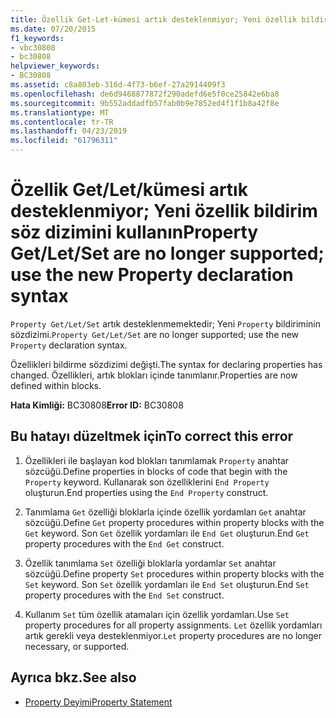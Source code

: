 ```yaml
---
title: Özellik Get-Let-kümesi artık desteklenmiyor; Yeni özellik bildirim söz dizimini kullanın
ms.date: 07/20/2015
f1_keywords:
- vbc30808
- bc30808
helpviewer_keywords:
- BC30808
ms.assetid: c8a803eb-316d-4f73-b6ef-27a2914409f3
ms.openlocfilehash: de6d9468877872f290adefd6e5f0ce25842e6ba8
ms.sourcegitcommit: 9b552addadfb57fab0b9e7852ed4f1f1b8a42f8e
ms.translationtype: MT
ms.contentlocale: tr-TR
ms.lasthandoff: 04/23/2019
ms.locfileid: "61796311"
---
```

# <a name="property-getletset-are-no-longer-supported-use-the-new-property-declaration-syntax"></a><span data-ttu-id="d5d67-102">Özellik Get/Let/kümesi artık desteklenmiyor; Yeni özellik bildirim söz dizimini kullanın</span><span class="sxs-lookup"><span data-stu-id="d5d67-102">Property Get/Let/Set are no longer supported; use the new Property declaration syntax</span></span>
<span data-ttu-id="d5d67-103">`Property Get/Let/Set` artık desteklenmemektedir; Yeni `Property` bildiriminin sözdizimi.</span><span class="sxs-lookup"><span data-stu-id="d5d67-103">`Property Get/Let/Set` are no longer supported; use the new `Property` declaration syntax.</span></span>  
  
 <span data-ttu-id="d5d67-104">Özellikleri bildirme sözdizimi değişti.</span><span class="sxs-lookup"><span data-stu-id="d5d67-104">The syntax for declaring properties has changed.</span></span> <span data-ttu-id="d5d67-105">Özellikleri, artık blokları içinde tanımlanır.</span><span class="sxs-lookup"><span data-stu-id="d5d67-105">Properties are now defined within blocks.</span></span>  
  
 <span data-ttu-id="d5d67-106">**Hata Kimliği:** BC30808</span><span class="sxs-lookup"><span data-stu-id="d5d67-106">**Error ID:** BC30808</span></span>  
  
## <a name="to-correct-this-error"></a><span data-ttu-id="d5d67-107">Bu hatayı düzeltmek için</span><span class="sxs-lookup"><span data-stu-id="d5d67-107">To correct this error</span></span>  
  
1. <span data-ttu-id="d5d67-108">Özellikleri ile başlayan kod blokları tanımlamak `Property` anahtar sözcüğü.</span><span class="sxs-lookup"><span data-stu-id="d5d67-108">Define properties in blocks of code that begin with the `Property` keyword.</span></span> <span data-ttu-id="d5d67-109">Kullanarak son özelliklerini `End Property` oluşturun.</span><span class="sxs-lookup"><span data-stu-id="d5d67-109">End properties using the `End Property` construct.</span></span>  
  
2. <span data-ttu-id="d5d67-110">Tanımlama `Get` özelliği bloklarla içinde özellik yordamları `Get` anahtar sözcüğü.</span><span class="sxs-lookup"><span data-stu-id="d5d67-110">Define `Get` property procedures within property blocks with the `Get` keyword.</span></span> <span data-ttu-id="d5d67-111">Son `Get` özellik yordamları ile `End Get` oluşturun.</span><span class="sxs-lookup"><span data-stu-id="d5d67-111">End `Get` property procedures with the `End Get` construct.</span></span>  
  
3. <span data-ttu-id="d5d67-112">Özellik tanımlama `Set` özelliği bloklarla yordamlar `Set` anahtar sözcüğü.</span><span class="sxs-lookup"><span data-stu-id="d5d67-112">Define property `Set` procedures within property blocks with the `Set` keyword.</span></span> <span data-ttu-id="d5d67-113">Son `Set` özellik yordamları ile `End Set` oluşturun.</span><span class="sxs-lookup"><span data-stu-id="d5d67-113">End `Set` property procedures with the `End Set` construct.</span></span>  
  
4. <span data-ttu-id="d5d67-114">Kullanım `Set` tüm özellik atamaları için özellik yordamları.</span><span class="sxs-lookup"><span data-stu-id="d5d67-114">Use `Set` property procedures for all property assignments.</span></span> <span data-ttu-id="d5d67-115">`Let` özellik yordamları artık gerekli veya desteklenmiyor.</span><span class="sxs-lookup"><span data-stu-id="d5d67-115">`Let` property procedures are no longer necessary, or supported.</span></span>  
  
## <a name="see-also"></a><span data-ttu-id="d5d67-116">Ayrıca bkz.</span><span class="sxs-lookup"><span data-stu-id="d5d67-116">See also</span></span>

- [<span data-ttu-id="d5d67-117">Property Deyimi</span><span class="sxs-lookup"><span data-stu-id="d5d67-117">Property Statement</span></span>](../../visual-basic/language-reference/statements/property-statement.md)
